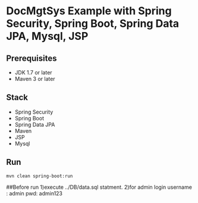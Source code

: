 # DocMgtSys Example with Spring Security, Spring Boot, Spring Data JPA, Mysql, JSP


## Prerequisites
- JDK 1.7 or later
- Maven 3 or later

## Stack
- Spring Security
- Spring Boot
- Spring Data JPA
- Maven
- JSP
- Mysql

## Run
```mvn clean spring-boot:run```


##Before run 
1)execute ../DB/data.sql statment.
2)for admin login
username : admin
pwd: admin123
